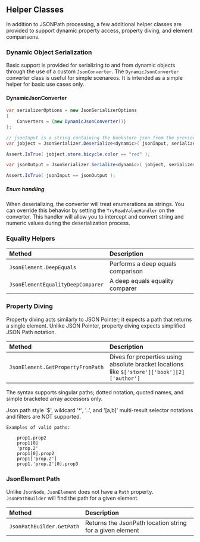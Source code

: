 ## Helper Classes

In addition to JSONPath processing, a few additional helper classes are provided to support dynamic property access,
property diving, and element comparisons.

### Dynamic Object Serialization

Basic support is provided for serializing to and from dynamic objects through the use of a custom `JsonConverter`.
The `DynamicJsonConverter` converter class is useful for simple scenareos. It is intended as a simple helper for basic use cases only.

#### DynamicJsonConverter

```csharp
var serializerOptions = new JsonSerializerOptions
{
    Converters = {new DynamicJsonConverter()}
};

// jsonInput is a string containing the bookstore json from the previous examples
var jobject = JsonSerializer.Deserialize<dynamic>( jsonInput, serializerOptions);

Assert.IsTrue( jobject.store.bicycle.color == "red" );

var jsonOutput = JsonSerializer.Serialize<dynamic>( jobject, serializerOptions ) as string;

Assert.IsTrue( jsonInput == jsonOutput );
```

##### Enum handling

When deserializing, the converter will treat enumerations as strings. You can override this behavior by setting 
the `TryReadValueHandler` on the converter. This handler will allow you to intercept and convert string and
numeric values during the deserialization process.

### Equality Helpers

| Method                             | Description
|:-----------------------------------|:-----------
| `JsonElement.DeepEquals`           | Performs a deep equals comparison 
| `JsonElementEqualityDeepComparer`  | A deep equals equality comparer

### Property Diving

Property diving acts similarly to JSON Pointer; it expects a path that returns a single element.
Unlike JSON Pointer, property diving expects simplified JSON Path notation. 

| Method                             | Description
|:-----------------------------------|:-----------
| `JsonElement.GetPropertyFromPath`  | Dives for properties using absolute bracket locations like `$['store']['book'][2]['author']`

The syntax supports singular paths; dotted notation, quoted names, and simple bracketed array accessors only.

Json path style '$', wildcard '*', '..', and '[a,b]' multi-result selector notations and filters are NOT supported.

```
Examples of valid paths:

    prop1.prop2
    prop1[0]
    'prop.2'
    prop1[0].prop2
    prop1['prop.2']
    prop1.'prop.2'[0].prop3
```

### JsonElement Path

Unlike `JsonNode`, `JsonElement` does not have a `Path` property. `JsonPathBuilder` will find the path
for a given element.

| Method                    | Description
|:--------------------------|:-----------
| `JsonPathBuilder.GetPath` | Returns the JsonPath location string for a given element
